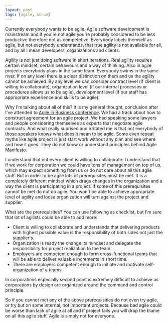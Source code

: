 ```yaml
---
layout: post
tags: [agile, scrum]
---
```

Currently everybody wants to be agile. Agile software development is mainstream
and if you're not agile you're probably considered to be less productive therefore
not as competetive. Everybody labels themself as agile, but not everybody understands,
that true agility is not available for all, and by all I mean developers,
organizations and clients.

Agility is not just doing software in short iterations. Real agility requires certain
mindset, certain behaviours and a way of thinking. Also in agile projects everybody
plays in the same team. Everybody swims in the same river. If on any level there is a
clear distinction on them and us the agility cannot be achieved. By any level we can
consider contract level (if client is willing to collaborate), organization level (if our internal
processes or procedures allows us to be agile), development level (if our staff has
appropriate experience and skills to be agile).

Why I'm talking about all of this? It is my general thought, conclusion after I've
attended to [Agile in Business conference](http://konferencje.computerworld.pl/konferencje/agile2/zagadnienia.html).
We had a track about how to construct agreement for an agile project. We had speaking
some lawyers and people considering themselves as experts that negotiate agile contracts.
And what really suprised and irritated me is that not everybody of those speakers knows
what does it mean to be agile. Some even repeat myths like agile project is just start
work without any plan and see where and how it goes. They do not know or understand
principles behind Agile Manifesto.

I understand that not every client is willing to collaborate. I understand that if we
work for corporation we could have tons of management on top of us, which may expect
something from us or do not care about all this agile stuff. But in order to be agile lots
of prerequisites must be met. It is a completely different mindset which drags
changes in the organization and a way the client is participating in a project. If
some of this prerequisites cannot be met do not do agile. You won't be able
to achieve appropriate level of agility and loose organization will turn against the
project and supplier.

What are the prerequisites? You can use following as checklist, but I'm sure that lot
of agilists could be able to add more:

* Client is willing to collaborate and understands that delivering products with
highest possible value is the responsibility of both sides not just the supplier's.
* Organization is ready the change its mindset and delegate the responsibility
for project realization to the team.
* Employers are competent enough to form cross-functional teams that will be able
to deliver valuable increments in short time.
* There are employers competent enough to initiate and motivate self-organization of a teams.

In corporations especially second point is extremely difficult to achieve as corporations
by design are organized around the command and control principle.

So if you cannot met any of the above prerequisities do not even try agile, or try
but on some internal, not important projects. Because bad agile could be worse than lack
of agile at all and if project fails you will drop the blame on all this agile stuff. Agile is
simply not for everyone.
